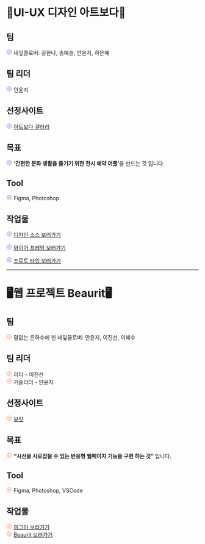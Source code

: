 
## <h1>📱UI-UX 디자인 아트보다📱</h1>  

## 팀
![보라원](1.UI,UX디자인-artboda팀프로젝트/images/purple-circle.png) 네잎클로버: 공한나, 송예슬, 안윤지, 하은혜
## 팀 리더
![보라원](1.UI,UX디자인-artboda팀프로젝트/images/purple-circle.png) 안윤지

## 선정사이트
![보라원](1.UI,UX디자인-artboda팀프로젝트/images/purple-circle.png) [아트보다 갤러리](https://www.artbodagallery.com/)

## 목표
![보라원](1.UI,UX디자인-artboda팀프로젝트/images/purple-circle.png)  <strong>‘간편한 문화 생활을 즐기기 위한 전시 예약 어플’</strong>을 만드는 것 입니다.

## Tool
![보라원](1.UI,UX디자인-artboda팀프로젝트/images/purple-circle.png) Figma, Photoshop

## 작업물
![보라원](1.UI,UX디자인-artboda팀프로젝트/images/purple-circle.png) [디자인 소스 보러가기](https://www.figma.com/design/6BDxDXycL2p5GzuZ5MmI5O/%EB%84%A4%EC%9E%8E%ED%81%B4%EB%A1%9C%EB%B2%84-%2F-UIUX-%EB%A6%AC%EB%94%94%EC%9E%90%EC%9D%B8-%ED%8C%80-%ED%94%84%EB%A1%9C%EC%A0%9D%ED%8A%B8?node-id=1-2&t=pEUSJYLdNzGhj8LX-0)  

![보라원](1.UI,UX디자인-artboda팀프로젝트/images/purple-circle.png) [와이어 프레임 보러가기](https://www.figma.com/design/6BDxDXycL2p5GzuZ5MmI5O/%EB%84%A4%EC%9E%8E%ED%81%B4%EB%A1%9C%EB%B2%84-%2F-UIUX-%EB%A6%AC%EB%94%94%EC%9E%90%EC%9D%B8-%ED%8C%80-%ED%94%84%EB%A1%9C%EC%A0%9D%ED%8A%B8?node-id=1-3&t=pEUSJYLdNzGhj8LX-0)  

![보라원](1.UI,UX디자인-artboda팀프로젝트/images/purple-circle.png) [프로토 타입 보러가기](https://www.figma.com/proto/TS2cOHTraHXX1VZnR3TV4H/%EB%84%A4%EC%9E%8E%ED%81%B4%EB%A1%9C%EB%B2%84%2F-%EC%95%84%ED%8A%B8%EB%B3%B4%EB%8B%A4-%ED%94%84%EB%A1%9C%ED%86%A0%ED%83%80%EC%9E%85?node-id=4-7150&t=nDtP7HahBkgzNBoo-0&scaling=min-zoom&content-scaling=fixed&page-id=0%3A1)


- - - -   

# <h1>🖥️웹 프로젝트 Beaurit🖥️</h1>

## 팀
![오렌지 원](1.UI,UX디자인-artboda팀프로젝트/images/orange-circle.png) 말없는 은하수에 핀 네잎클로버: 안윤지, 이진선, 이혜수

## 팀 리더
![오렌지 원](1.UI,UX디자인-artboda팀프로젝트/images/orange-circle.png) 리더 - 이진선  
![오렌지 원](1.UI,UX디자인-artboda팀프로젝트/images/orange-circle.png) 기술리더 - 안윤지

## 선정사이트
![오렌지 원](1.UI,UX디자인-artboda팀프로젝트/images/orange-circle.png) [뷰릿](https://beaurit.net/)  

## 목표
![오렌지 원](1.UI,UX디자인-artboda팀프로젝트/images/orange-circle.png) <strong>“시선을 사로잡을 수 있는 반응형 웹페이지 기능을 구현 하는 것”</strong> 입니다.

## Tool
![오렌지 원](1.UI,UX디자인-artboda팀프로젝트/images/orange-circle.png) Figma, Photoshop, VSCode

## 작업물
![오렌지 원](1.UI,UX디자인-artboda팀프로젝트/images/orange-circle.png) [피그마 보러가기](https://www.figma.com/design/gHJ9L2lubREn8KTOxCNtAf/%EB%A7%90%EC%97%86%EB%8A%94-%EC%9D%80%ED%95%98%EC%88%98%EC%97%90-%ED%95%80-%EB%84%A4%EC%9E%8E%ED%81%B4%EB%A1%9C%EB%B2%84-%2F-%EB%B7%B0%EB%A6%BF-%EB%94%94%EC%9E%90%EC%9D%B8?node-id=0-1&t=47Tl9kY6QlN0UPNP-0)  
![오렌지 원](1.UI,UX디자인-artboda팀프로젝트/images/orange-circle.png) [Beaurit 보러가기](http://127.0.0.1:5500/Beaurit/index.html)
